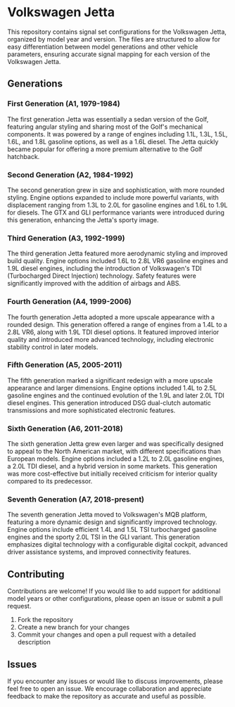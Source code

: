 # Volkswagen Jetta

This repository contains signal set configurations for the Volkswagen Jetta, organized by model year and version. The files are structured to allow for easy differentiation between model generations and other vehicle parameters, ensuring accurate signal mapping for each version of the Volkswagen Jetta.

## Generations

### First Generation (A1, 1979-1984)
The first generation Jetta was essentially a sedan version of the Golf, featuring angular styling and sharing most of the Golf's mechanical components. It was powered by a range of engines including 1.1L, 1.3L, 1.5L, 1.6L, and 1.8L gasoline options, as well as a 1.6L diesel. The Jetta quickly became popular for offering a more premium alternative to the Golf hatchback.

### Second Generation (A2, 1984-1992)
The second generation grew in size and sophistication, with more rounded styling. Engine options expanded to include more powerful variants, with displacement ranging from 1.3L to 2.0L for gasoline engines and 1.6L to 1.9L for diesels. The GTX and GLI performance variants were introduced during this generation, enhancing the Jetta's sporty image.

### Third Generation (A3, 1992-1999)
The third generation Jetta featured more aerodynamic styling and improved build quality. Engine options included 1.6L to 2.8L VR6 gasoline engines and 1.9L diesel engines, including the introduction of Volkswagen's TDI (Turbocharged Direct Injection) technology. Safety features were significantly improved with the addition of airbags and ABS.

### Fourth Generation (A4, 1999-2006)
The fourth generation Jetta adopted a more upscale appearance with a rounded design. This generation offered a range of engines from a 1.4L to a 2.8L VR6, along with 1.9L TDI diesel options. It featured improved interior quality and introduced more advanced technology, including electronic stability control in later models.

### Fifth Generation (A5, 2005-2011)
The fifth generation marked a significant redesign with a more upscale appearance and larger dimensions. Engine options included 1.4L to 2.5L gasoline engines and the continued evolution of the 1.9L and later 2.0L TDI diesel engines. This generation introduced DSG dual-clutch automatic transmissions and more sophisticated electronic features.

### Sixth Generation (A6, 2011-2018)
The sixth generation Jetta grew even larger and was specifically designed to appeal to the North American market, with different specifications than European models. Engine options included a 1.2L to 2.0L gasoline engines, a 2.0L TDI diesel, and a hybrid version in some markets. This generation was more cost-effective but initially received criticism for interior quality compared to its predecessor.

### Seventh Generation (A7, 2018-present)
The seventh generation Jetta moved to Volkswagen's MQB platform, featuring a more dynamic design and significantly improved technology. Engine options include efficient 1.4L and 1.5L TSI turbocharged gasoline engines and the sporty 2.0L TSI in the GLI variant. This generation emphasizes digital technology with a configurable digital cockpit, advanced driver assistance systems, and improved connectivity features.

## Contributing

Contributions are welcome! If you would like to add support for additional model years or other configurations, please open an issue or submit a pull request.

1. Fork the repository
2. Create a new branch for your changes
3. Commit your changes and open a pull request with a detailed description

## Issues

If you encounter any issues or would like to discuss improvements, please feel free to open an issue. We encourage collaboration and appreciate feedback to make the repository as accurate and useful as possible.
